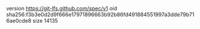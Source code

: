 version https://git-lfs.github.com/spec/v1
oid sha256:f3b3e0d2d9f666e17971896663b92b86fd491884551997a3dde79b716ae0cde8
size 14135
